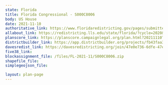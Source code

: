 ```yaml
---
state: Florida
title: Florida Congressional - S000C8006
body: US House
date: 2021-11-10
authoritative_link: https://www.floridaredistricting.gov/pages/submitted-plans
allabout_link: https://redistricting.lls.edu/state/florida/?cycle=2020&level=Congress&startdate=
planscore_link: https://planscore.campaignlegal.org/plan.html?20211110T215250.082088112Z
districtbuilder_link: https://app.districtbuilder.org/projects/fb43faa3-1a24-44c9-a0d5-72a5e2ffcea2
davesredist_link: https://davesredistricting.org/join/47e0e736-6dfe-47e3-acc9-c3d706407263
five38_link:
blockassignment_file: /files/FL-2021-11/S000C8006.zip
shapefile_file:
simplegeojson_file:

layout: plan-page
---
```

